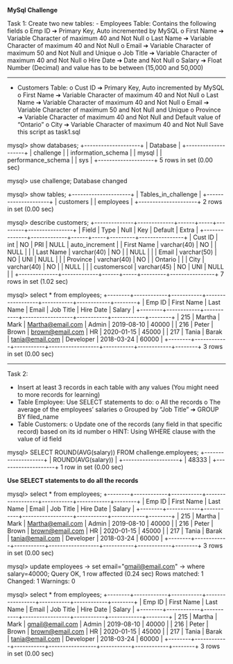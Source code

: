 __MySql Challenge__

Task 1:
Create two new tables: - Employees Table: Contains the following fields
o Emp ID ➔ Primary Key, Auto incremented by MySQL
o First Name ➔ Variable Character of maximum 40 and Not Null
o Last Name ➔ Variable Character of maximum 40 and Not Null
o Email ➔ Variable Character of maximum 50 and Not Null and Unique
o Job Title ➔ Variable Character of maximum 40 and Not Null
o Hire Date ➔ Date and Not Null
o Salary ➔ Float Number (Decimal) and value has to be between (15,000 and 50,000)

*********************************************************
- Customers Table:
o Cust ID ➔ Primary Key, Auto incremented by MySQL
o First Name ➔ Variable Character of maximum 40 and Not Null
o Last Name ➔ Variable Character of maximum 40 and Not Null
o Email ➔ Variable Character of maximum 50 and Not Null and Unique
o Province ➔ Variable Character of maximum 40 and Not Null and Default value of “Ontario”
o City ➔ Variable Character of maximum 40 and Not Null Save this script as task1.sql













mysql> show databases;
+--------------------+
| Database           |
+--------------------+
| challenge          |
| information_schema |
| mysql              |
| performance_schema |
| sys                |
+--------------------+
5 rows in set (0.00 sec)

mysql> use challenge;
Database changed

mysql> show tables;
+---------------------+
| Tables_in_challenge |
+---------------------+
| customers           |
| employees           |
+---------------------+
2 rows in set (0.00 sec)

mysql> describe customers;
+--------------+-------------+------+-----+---------+----------------+
| Field        | Type        | Null | Key | Default | Extra          |
+--------------+-------------+------+-----+---------+----------------+
| Cust ID      | int         | NO   | PRI | NULL    | auto_increment |
| First Name   | varchar(40) | NO   |     | NULL    |                |
| Last Name    | varchar(40) | NO   |     | NULL    |                |
| Email        | varchar(50) | NO   | UNI | NULL    |                |
| Province     | varchar(40) | NO   |     | Ontario |                |
| City         | varchar(40) | NO   |     | NULL    |                |
| customerscol | varchar(45) | NO   | UNI | NULL    |                |
+--------------+-------------+------+-----+---------+----------------+
7 rows in set (1.02 sec)

mysql> select * from employees;
+--------+------------+-----------+------------------+-----------+------------+--------+
| Emp ID | First Name | Last Name | Email            | Job Title | Hire Date  | Salary |
+--------+------------+-----------+------------------+-----------+------------+--------+
|    215 | Martha     | Mark      | Martha@email.com | Admin     | 2019-08-10 |  40000 |
|    216 | Peter      | Brown     | brown@email.com  | HR        | 2020-01-15 |  45000 |
|    217 | Tania      | Barak     | tania@email.com  | Developer | 2018-03-24 |  60000 |
+--------+------------+-----------+------------------+-----------+------------+--------+
3 rows in set (0.00 sec)
*******************************************************************
Task 2:
- Insert at least 3 records in each table with any values (You might need to more records for learning)
- Table Employee: Use SELECT statements to do:
o All the records
o The average of the employees’ salaries
o Grouped by “Job Title” ➔ GROUP BY filed_name
- Table Customers:
o Update one of the records (any field in that specific record) based on its id number
o HINT: Using WHERE clause with the value of id field

mysql> SELECT ROUND(AVG(salary)) FROM challenge.employees;
+--------------------+
| ROUND(AVG(salary)) |
+--------------------+
|              48333 |
+--------------------+
1 row in set (0.00 sec)

****Use SELECT statements to do all the records****

mysql> select * from employees;
+--------+------------+-----------+------------------+-----------+------------+--------+
| Emp ID | First Name | Last Name | Email            | Job Title | Hire Date  | Salary |
+--------+------------+-----------+------------------+-----------+------------+--------+
|    215 | Martha     | Mark      | Martha@email.com | Admin     | 2019-08-10 |  40000 |
|    216 | Peter      | Brown     | brown@email.com  | HR        | 2020-01-15 |  45000 |
|    217 | Tania      | Barak     | tania@email.com  | Developer | 2018-03-24 |  60000 |
+--------+------------+-----------+------------------+-----------+------------+--------+
3 rows in set (0.00 sec)

mysql> update employees
    -> set email="gmail@email.com"
    -> where salary=40000;
Query OK, 1 row affected (0.24 sec)
Rows matched: 1  Changed: 1  Warnings: 0

mysql> select * from employees;
+--------+------------+-----------+-----------------+-----------+------------+--------+
| Emp ID | First Name | Last Name | Email           | Job Title | Hire Date  | Salary |
+--------+------------+-----------+-----------------+-----------+------------+--------+
|    215 | Martha     | Mark      | gmail@email.com | Admin     | 2019-08-10 |  40000 |
|    216 | Peter      | Brown     | brown@email.com | HR        | 2020-01-15 |  45000 |
|    217 | Tania      | Barak     | tania@email.com | Developer | 2018-03-24 |  60000 |
+--------+------------+-----------+-----------------+-----------+------------+--------+
3 rows in set (0.00 sec)

